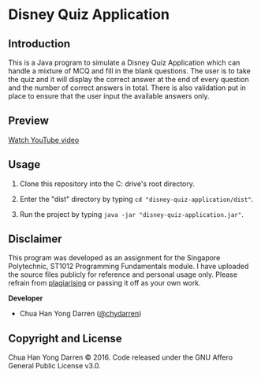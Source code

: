 # Disney Quiz Application

## Introduction

This is a Java program to simulate a Disney Quiz Application which can handle a mixture of MCQ and fill in the blank questions. 
The user is to take the quiz and it will display the correct answer at the end of every question and the number of correct answers in total.
There is also validation put in place to ensure that the user input the available answers only. 

## Preview

[Watch YouTube video](https://www.youtube.com/watch?v=HWXmbGgY-as)

## Usage

1. Clone this repository into the C: drive's root directory.

2. Enter the "dist" directory by typing `cd "disney-quiz-application/dist"`. 

3. Run the project by typing `java -jar "disney-quiz-application.jar"`. 

## Disclaimer

This program was developed as an assignment for the Singapore Polytechnic, ST1012 Programming Fundamentals module. I have uploaded the source files publicly for reference and personal usage only. Please refrain from [plagiarising](https://www.sp.edu.sg/sp/student-services/ssc-overview/student-handbook/intellectual-property-copyright-and-plagiarism) or passing it off as your own work. 

**Developer**

- Chua Han Yong Darren ([@chydarren](https://github.com/chydarren))

## Copyright and License 

Chua Han Yong Darren © 2016. Code released under the GNU Affero General Public License v3.0.
